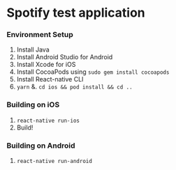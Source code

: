 # Spotify test application

### Environment Setup

1. Install Java
2. Install Android Studio for Android
3. Install Xcode for iOS
4. Install CocoaPods using `sudo gem install cocoapods`
5. Install React-native CLI
6. `yarn`
&. `cd ios && pod install && cd ..`

### Building on iOS

1. `react-native run-ios`
2. Build!

### Building on Android

1. `react-native run-android`
